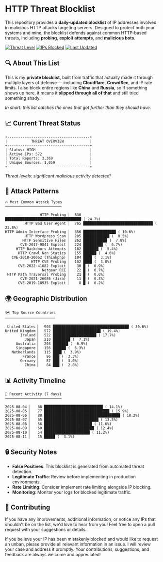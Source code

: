 # HTTP Threat Blocklist

This repository provides a **daily-updated blocklist** of IP addresses involved in malicious HTTP attacks targeting servers. Designed to protect both your systems and mine, the blocklist defends against common HTTP-based threats, including **probing**, **exploit attempts**, and **malicious bots**.

[![Threat Level](https://img.shields.io/badge/Threat%20Level-HIGH-red)](.)
[![IPs Blocked](https://img.shields.io/badge/IPs%20Blocked-572-blue)](.)
[![Last Updated](https://img.shields.io/badge/Updated-2025--08--11-brightgreen)](.)

## 🔍 About This List

This is my **private blocklist**, built from traffic that actually made it through multiple layers of defense — including **Cloudflare**, **CrowdSec**, and IP rate limits. I also block entire regions like **China** and **Russia**, so if something shows up here, it means it **slipped through all of that** and still tried something shady.

*In short: this list catches the ones that got further than they should have.*

## 📈 Current Threat Status

```
+--------------------------------------+
|           THREAT OVERVIEW            |
+--------------------------------------+
| Status: HIGH                         |
| Active IPs: 572                      |
| Total Reports: 3,369                 |
| Unique Sources: 1,059                |
+--------------------------------------+
```

*Threat levels: significant malicious activity detected!*

## 🎯 Attack Patterns

```
🔥 Most Common Attack Types
──────────────────────────

                HTTP Probing ▏  830 ███████████████████████████████████ ( 24.7%)
         HTTP Bad User Agent ▏  765 ████████████████████████████████ ( 22.8%)
HTTP Admin Interface Probing ▏  356 ███████████████ ( 10.6%)
         HTTP Wordpress Scan ▏  285 ████████████ (  8.5%)
        HTTP Sensitive Files ▏  262 ███████████ (  7.8%)
       CVE-2017-9841 Exploit ▏  224 █████████ (  6.7%)
     HTTP Backdoors Attempts ▏  182 ███████ (  5.4%)
      HTTP Crawl Non Statics ▏  155 ██████ (  4.6%)
   CVE-2018-20062 (Thinkphp) ▏  104 ████ (  3.1%)
            HTTP CVE Probing ▏  102 ████ (  3.0%)
      CVE-2022-41082 Exploit ▏   30 █ (  0.9%)
                 Netgear RCE ▏   22 █ (  0.7%)
 HTTP Path Traversal Probing ▏   21 █ (  0.6%)
       CVE-2021-26086 (Jira) ▏   11 █ (  0.3%)
      CVE-2019-18935 Exploit ▏    8 █ (  0.2%)
```

## 🌍 Geographic Distribution

```
🗺️ Top Source Countries
───────────────────────

 United States ▏  903 ███████████████████████████████████ ( 30.6%)
United Kingdom ▏  572 ██████████████████████ ( 19.4%)
       Ireland ▏  522 ████████████████████ ( 17.7%)
         Japan ▏  210 ████████ (  7.1%)
     Australia ▏  203 ███████ (  6.9%)
     Singapore ▏  156 ██████ (  5.3%)
   Netherlands ▏  115 ████ (  3.9%)
        France ▏   96 ███ (  3.3%)
       Germany ▏   87 ███ (  3.0%)
         China ▏   84 ███ (  2.8%)
```

## 📊 Activity Timeline

```
📅 Recent Activity (7 days)
──────────────────────────

2025-08-04 ▏   68 ███████████████████████████ ( 14.1%)
2025-08-05 ▏   77 ██████████████████████████████ ( 15.9%)
2025-08-06 ▏   88 ███████████████████████████████████ ( 18.2%)
2025-08-07 ▏   65 █████████████████████████ ( 13.5%)
2025-08-08 ▏   56 ██████████████████████ ( 11.6%)
2025-08-09 ▏   60 ███████████████████████ ( 12.4%)
2025-08-10 ▏   54 █████████████████████ ( 11.2%)
2025-08-11 ▏   15 █████ (  3.1%)
```

## 🔒 Security Notes

- **False Positives**: This blocklist is generated from automated threat detection.
- **Legitimate Traffic**: Review before implementing in production environments.
- **Rate Limiting**: Consider implement rate limiting alongside IP blocking.
- **Monitoring**: Monitor your logs for blocked legitimate traffic.

## 🤝 Contributing

If you have any improvements, additional information, or notice any IPs that shouldn't be on the list, we'd love to hear from you! Feel free to open a pull request with your suggestions or details.

If you believe your IP has been mistakenly blocked and would like to request an unban, please provide all relevant information in an issue. I will review your case and address it promptly. Your contributions, suggestions, and feedback are always welcome and appreciated!